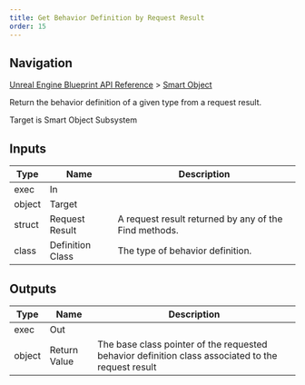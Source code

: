 ```yaml
---
title: Get Behavior Definition by Request Result
order: 15
---
```

## Navigation

[Unreal Engine Blueprint API Reference](https://dev.epicgames.com/documentation/en-us/unreal-engine/BlueprintAPI) > [Smart Object](https://dev.epicgames.com/documentation/en-us/unreal-engine/BlueprintAPI/SmartObject)

Return the behavior definition of a given type from a request result.

Target is Smart Object Subsystem

## Inputs

| Type | Name | Description |
| --- | --- | --- |
| exec | In |  |
| object | Target |  |
| struct | Request Result | A request result returned by any of the Find methods. |
| class | Definition Class | The type of behavior definition. |

## Outputs

| Type | Name | Description |
| --- | --- | --- |
| exec | Out |  |
| object | Return Value | The base class pointer of the requested behavior definition class associated to the request result |
